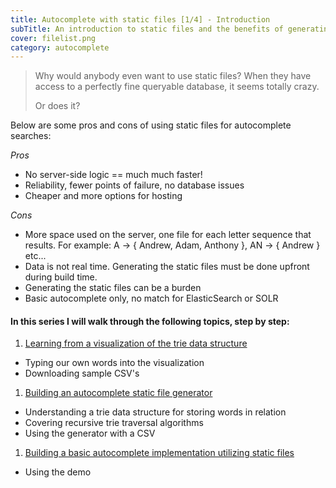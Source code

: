 ```yaml
---
title: Autocomplete with static files [1/4] - Introduction
subTitle: An introduction to static files and the benefits of generating static files for your autocomplete implementation.
cover: filelist.png
category: autocomplete
---
```


> Why would anybody even want to use static files? When they have access to a perfectly fine queryable database, it seems totally crazy.
>
> Or does it?

Below are some pros and cons of using static files for autocomplete searches:

*Pros*

* No server-side logic == much much faster!
* Reliability, fewer points of failure, no database issues
* Cheaper and more options for hosting

*Cons*

* More space used on the server, one file for each letter sequence that results. For example: A -> { Andrew, Adam, Anthony }, AN -> { Andrew } etc...
* Data is not real time. Generating the static files must be done upfront during build time.
* Generating the static files can be a burden
* Basic autocomplete only, no match for ElasticSearch or SOLR

#### In this series I will walk through the following topics, step by step:

1. [Learning from a visualization of the trie data structure](/autocomplete-with-static-files-part-2)
- Typing our own words into the visualization
- Downloading sample CSV's
1. [Building an autocomplete static file generator](/autocomplete-with-static-files-part-3)
- Understanding a trie data structure for storing words in relation
- Covering recursive trie traversal algorithms
- Using the generator with a CSV
1. [Building a basic autocomplete implementation utilizing static files](/autocomplete-with-static-files-part-4)
- Using the demo